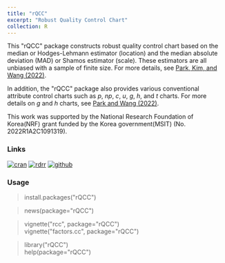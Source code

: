 ```yaml
---
title: "rQCC"
excerpt: "Robust Quality Control Chart"
collection: R
---
```

This \"rQCC\" package constructs robust quality control chart based on the median or Hodges-Lehmann estimator (location) and the median absolute deviation (MAD) or Shamos estimator (scale). 
These estimators are all unbiased with a sample of finite size. 
For more details, see  [Park, Kim, and Wang (2022)](https://doi.org/10.1080/03610918.2019.1699114).

In addition, the \"rQCC\" package also provides various conventional attribute control charts such as 
 _p_, _np_, _c_, _u_, _g_, _h_, and _t_ charts. 
For more details on _g_ and _h_ charts, 
see [Park and Wang (2022)](https://doi.org/10.1080/03610926.2022.2044492).

This work was supported by the National Research Foundation of Korea(NRF) grant funded
by the Korea government(MSIT) (No. 2022R1A2C1091319).

### Links
[![cran](https://cranlogs.r-pkg.org/badges/grand-total/rQCC)](https://cran.r-project.org/web/packages/rQCC/) 
[![rdrr](https://img.shields.io/badge/%20-rdrr.io-yellowgreen.svg)](https://rdrr.io/cran/rQCC/)
[![github](https://img.shields.io/badge/%20-github-lightgrey.svg)](https://github.com/appliedstat/R/tree/master/rQCC)

### Usage
> install.packages(\"rQCC\")  

> news(package=\"rQCC\")      

> vignette(\"rcc\", package=\"rQCC\")  <br/>
> vignette(\"factors.cc\", package=\"rQCC\")  

> library(\"rQCC\")  <br/>
> help(package=\"rQCC\") 
